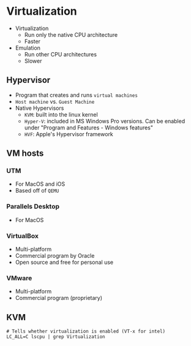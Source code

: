 # Virtualization

- Virtualization
  - Run only the native CPU architecture
  - Faster
- Emulation
  - Run other CPU architectures
  - Slower

## Hypervisor

- Program that creates and runs `virtual machines`
- `Host machine` vs. `Guest Machine`
- Native Hypervisors
  - `KVM`: built into the linux kernel
  - `Hyper-V`: included in MS Windows Pro versions. Can be enabled under "Program and Features - Windows features"
  - `HVF`: Apple's Hypervisor framework

## VM hosts

### UTM

- For MacOS and iOS
- Based off of `QEMU`

### Parallels Desktop

- For MacOS

### VirtualBox

- Multi-platform
- Commercial program by Oracle
- Open source and free for personal use

### VMware

- Multi-platform
- Commercial program (proprietary)

## KVM

```shell
# Tells whether virtualization is enabled (VT-x for intel)
LC_ALL=C lscpu | grep Virtualization
```
